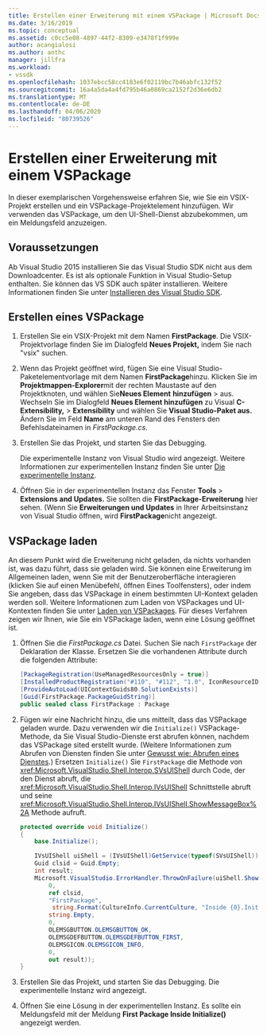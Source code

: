 ```yaml
---
title: Erstellen einer Erweiterung mit einem VSPackage | Microsoft Docs
ms.date: 3/16/2019
ms.topic: conceptual
ms.assetid: c0cc5e08-4897-44f2-8309-e3478f1f999e
author: acangialosi
ms.author: anthc
manager: jillfra
ms.workload:
- vssdk
ms.openlocfilehash: 1037ebcc58cc4183e6f02119bc7b46abfc132f52
ms.sourcegitcommit: 16a4a5da4a4fd795b46a0869ca2152f2d36e6db2
ms.translationtype: MT
ms.contentlocale: de-DE
ms.lasthandoff: 04/06/2020
ms.locfileid: "80739526"
---
```

# <a name="create-an-extension-with-a-vspackage"></a>Erstellen einer Erweiterung mit einem VSPackage

In dieser exemplarischen Vorgehensweise erfahren Sie, wie Sie ein VSIX-Projekt erstellen und ein VSPackage-Projektelement hinzufügen. Wir verwenden das VSPackage, um den UI-Shell-Dienst abzubekommen, um ein Meldungsfeld anzuzeigen.

## <a name="prerequisites"></a>Voraussetzungen

Ab Visual Studio 2015 installieren Sie das Visual Studio SDK nicht aus dem Downloadcenter. Es ist als optionale Funktion in Visual Studio-Setup enthalten. Sie können das VS SDK auch später installieren. Weitere Informationen finden Sie unter [Installieren des Visual Studio SDK](../extensibility/installing-the-visual-studio-sdk.md).

## <a name="create-a-vspackage"></a>Erstellen eines VSPackage

1. Erstellen Sie ein VSIX-Projekt mit dem Namen **FirstPackage**. Die VSIX-Projektvorlage finden Sie im Dialogfeld **Neues Projekt,** indem Sie nach "vsix" suchen.

2. Wenn das Projekt geöffnet wird, fügen Sie eine Visual Studio-Paketelementvorlage mit dem Namen **FirstPackage**hinzu. Klicken Sie im **Projektmappen-Explorer**mit der rechten Maustaste auf den Projektknoten, und wählen Sie**Neues Element** **hinzufügen** > aus. Wechseln Sie im Dialogfeld **Neues Element hinzufügen** zu Visual **C-Extensibility,** > **Extensibility** und wählen Sie **Visual Studio-Paket aus.** Ändern Sie im Feld **Name** am unteren Rand des Fensters den Befehlsdateinamen in *FirstPackage.cs*.

3. Erstellen Sie das Projekt, und starten Sie das Debugging.

    Die experimentelle Instanz von Visual Studio wird angezeigt. Weitere Informationen zur experimentellen Instanz finden Sie unter [Die experimentelle Instanz](../extensibility/the-experimental-instance.md).

4. Öffnen Sie in der experimentellen Instanz das Fenster **Tools** > **Extensions and Updates.** Sie sollten die **FirstPackage-Erweiterung** hier sehen. (Wenn Sie **Erweiterungen und Updates** in Ihrer Arbeitsinstanz von Visual Studio öffnen, wird **FirstPackage**nicht angezeigt.

## <a name="load-the-vspackage"></a>VSPackage laden

An diesem Punkt wird die Erweiterung nicht geladen, da nichts vorhanden ist, was dazu führt, dass sie geladen wird. Sie können eine Erweiterung im Allgemeinen laden, wenn Sie mit der Benutzeroberfläche interagieren (klicken Sie auf einen Menübefehl, öffnen Eines Toolfensters), oder indem Sie angeben, dass das VSPackage in einem bestimmten UI-Kontext geladen werden soll. Weitere Informationen zum Laden von VSPackages und UI-Kontexten finden Sie unter [Laden von VSPackages](../extensibility/loading-vspackages.md). Für dieses Verfahren zeigen wir Ihnen, wie Sie ein VSPackage laden, wenn eine Lösung geöffnet ist.

1. Öffnen Sie die *FirstPackage.cs* Datei. Suchen Sie nach `FirstPackage` der Deklaration der Klasse. Ersetzen Sie die vorhandenen Attribute durch die folgenden Attribute:

    ```csharp
    [PackageRegistration(UseManagedResourcesOnly = true)]
    [InstalledProductRegistration("#110", "#112", "1.0", IconResourceID = 400)] // Info on this package for Help/About
    [ProvideAutoLoad(UIContextGuids80.SolutionExists)]
    [Guid(FirstPackage.PackageGuidString)]
    public sealed class FirstPackage : Package
    ```

2. Fügen wir eine Nachricht hinzu, die uns mitteilt, dass das VSPackage geladen wurde. Dazu verwenden wir die `Initialize()` VSPackage-Methode, da Sie Visual Studio-Dienste erst abrufen können, nachdem das VSPackage sited erstellt wurde. (Weitere Informationen zum Abrufen von Diensten finden Sie unter [Gewusst wie: Abrufen eines Dienstes](../extensibility/how-to-get-a-service.md).) Ersetzen `Initialize()` Sie `FirstPackage` die Methode von <xref:Microsoft.VisualStudio.Shell.Interop.SVsUIShell> durch Code, der den Dienst abruft, die <xref:Microsoft.VisualStudio.Shell.Interop.IVsUIShell> Schnittstelle abruft und seine <xref:Microsoft.VisualStudio.Shell.Interop.IVsUIShell.ShowMessageBox%2A> Methode aufruft.

    ```csharp
    protected override void Initialize()
    {
        base.Initialize();

        IVsUIShell uiShell = (IVsUIShell)GetService(typeof(SVsUIShell));
        Guid clsid = Guid.Empty;
        int result;
        Microsoft.VisualStudio.ErrorHandler.ThrowOnFailure(uiShell.ShowMessageBox(
            0,
            ref clsid,
            "FirstPackage",
             string.Format(CultureInfo.CurrentCulture, "Inside {0}.Initialize()", this.GetType().FullName),
            string.Empty,
            0,
            OLEMSGBUTTON.OLEMSGBUTTON_OK,
            OLEMSGDEFBUTTON.OLEMSGDEFBUTTON_FIRST,
            OLEMSGICON.OLEMSGICON_INFO,
            0,
            out result));
    }
    ```

3. Erstellen Sie das Projekt, und starten Sie das Debugging. Die experimentelle Instanz wird angezeigt.

4. Öffnen Sie eine Lösung in der experimentellen Instanz. Es sollte ein Meldungsfeld mit der Meldung **First Package Inside Initialize()** angezeigt werden.
